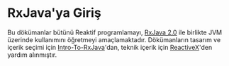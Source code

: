 # RxJava'ya Giriş

Bu dökümanlar bütünü Reaktif programlamayı, [RxJava 2.0](https://github.com/ReactiveX/RxJava) ile birlikte JVM üzerinde kullanımını öğretmeyi amaçlamaktadır. Dökümanların tasarım ve içerik seçimi için [Intro-To-RxJava](https://github.com/Froussios/Intro-To-RxJava)'dan, teknik içerik için [ReactiveX](http://reactivex.io)'den yardım alınmıştır.

